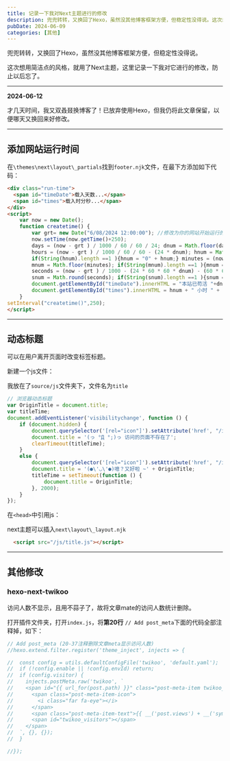 ```yaml
---
title: 记录一下我对Next主题进行的修改
description: 兜兜转转，又换回了Hexo，虽然没其他博客框架方便，但稳定性没得说。这次想用简洁点的风格，就用了Next主题，这里记录一下我对它进行的修改，防止以后忘了。
pubDate: 2024-06-09
categories: [其他]
---
```



兜兜转转，又换回了Hexo，虽然没其他博客框架方便，但稳定性没得说。

这次想用简洁点的风格，就用了Next主题，这里记录一下我对它进行的修改，防止以后忘了。

------

**2024-06-12**

才几天时间，我又双叒叕换博客了！已放弃使用Hexo，但我仍将此文章保留，以便哪天又换回来好修改。

------



## 添加网站运行时间

在`\themes\next\layout\_partials`找到`footer.njk`文件，在最下方添加如下代码：

```html
<div class="run-time">
  <span id="timeDate">载入天数...</span>
  <span id="times">载入时分秒...</span>
</div>
<script>
    var now = new Date();
    function createtime() {
        var grt= new Date("6/08/2024 12:00:00"); //修改为你的网站开始运行的时间
        now.setTime(now.getTime()+250);
        days = (now - grt ) / 1000 / 60 / 60 / 24; dnum = Math.floor(days);
        hours = (now - grt ) / 1000 / 60 / 60 - (24 * dnum); hnum = Math.floor(hours);
        if(String(hnum).length ==1 ){hnum = "0" + hnum;} minutes = (now - grt ) / 1000 /60 - (24 * 60 * dnum) - (60 * hnum);
        mnum = Math.floor(minutes); if(String(mnum).length ==1 ){mnum = "0" + mnum;}
        seconds = (now - grt ) / 1000 - (24 * 60 * 60 * dnum) - (60 * 60 * hnum) - (60 * mnum);
        snum = Math.round(seconds); if(String(snum).length ==1 ){snum = "0" + snum;}
        document.getElementById("timeDate").innerHTML = "本站已苟活 "+dnum+" 天 ";
        document.getElementById("times").innerHTML = hnum + " 小时 " + mnum + " 分 " + snum + " 秒.";
    }
setInterval("createtime()",250);
</script>
```



------



## 动态标题

可以在用户离开页面时改变标签标题。

新建一个js文件：

我放在了`source/js`文件夹下，文件名为`title`

```js
// 浏览器动态标题
var OriginTitle = document.title;
var titleTime;
document.addEventListener('visibilitychange', function () {
    if (document.hidden) {
        document.querySelector('[rel="icon"]').setAttribute('href', "/images/failure.ico");
        document.title = '(っ °Д °;)っ 访问的页面不存在了';
        clearTimeout(titleTime);
    }
    else {
        document.querySelector('[rel="icon"]').setAttribute('href', "/images/favicon.ico");
        document.title = '(●\'◡\'●)噫？又好啦 ~' + OriginTitle;
        titleTime = setTimeout(function () {
            document.title = OriginTitle;
        }, 2000);
    }
});
```

在`<head>`中引用js：

next主题可以插入`next\layout\_layout.njk`

```html
  <script src="/js/title.js"></script>
```



------



## 其他修改

### hexo-next-twikoo

访问人数不显示，且用不蒜子了，故将文章mate的访问人数统计删除。

打开插件文件夹，打开`index.js`，将**第20行** `// Add post_meta`下面的代码全部注释掉，如下：

```js
// Add post_meta (20-37注释删除文章meta显示访问人数)
//hexo.extend.filter.register('theme_inject', injects => {

//  const config = utils.defaultConfigFile('twikoo', 'default.yaml');
//  if (!config.enable || !config.envId) return;
//  if (config.visitor) {
//    injects.postMeta.raw('twikoo', `
//    <span id="{{ url_for(post.path) }}" class="post-meta-item twikoo_visitors" data-flag-title="{{ post.title }}" title="{{ __('post.views') }}">
//      <span class="post-meta-item-icon">
//        <i class="far fa-eye"></i>
//      </span>
//      <span class="post-meta-item-text">{{ __('post.views') + __('symbol.colon') }}</span>
//      <span id="twikoo_visitors"></span>
//    </span>
//  `, {}, {});
//  }

//});
```


